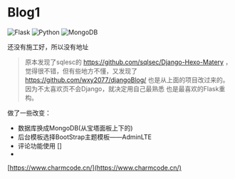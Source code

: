 # Blog1

![Flask](https://img.shields.io/badge/Flask-1.1.4-brightgreen)
![Python](https://img.shields.io/badge/Python-3.10+-blue)
![MongoDB](https://img.shields.io/badge/MongoDB-4.0.10-blue)

还没有施工好，所以没有地址

>原本发现了sqlesc的 https://github.com/sqlsec/Django-Hexo-Matery ，觉得很不错，但有些地方不懂，又发现了
https://github.com/wxy2077/djangoBlog/ 也是从上面的项目改过来的。因为不太喜欢页不会Django，就决定用自己最熟悉
也是最喜欢的Flask重构。

做了一些改变：

- 数据库换成MongoDB(从宝塔面板上下的)
- 后台模板选择BootStrap主题模板——AdminLTE
- 评论功能使用 []
- 
[https://www.charmcode.cn/](https://www.charmcode.cn/)
